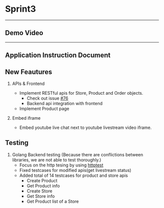 # Sprint3
---
## Demo Video

---
## Application Instruction Document

## New Feautures
1. APIs & Frontend
    - Implement RESTful apis for Store, Product and Order objects.
      - Check out issue [#76](https://github.com/UF-CEN5035-2022SpringProject/GatorStore/issues/76)
      - Backend api integration with frontend
    - Implement Product page
    
2. Embed iframe
    - Embed youtube live chat next to youtube livestream video iframe.

## Testing
1. Golang Backend testing (Because there are conflictions between libraries, we are not able to test thoroughly.)
    - Focus on the http tesing by using [httptest](https://pkg.go.dev/net/http/httptest)
    - Fixed testcases for modified apis(get livestream status)
    - Added total of 14 testcases for product and store apis
        - Create Product
        - Get Product info
        - Create Store
        - Get Store info
        - Get Product list of a Store
 
